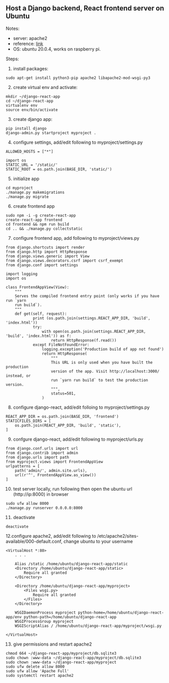 ## Host a Django backend, React frontend server on Ubuntu
Notes:

 - server: apache2
 - reference: [link](https://www.digitalocean.com/community/tutorials/how-to-serve-django-applications-with-apache-and-mod_wsgi-on-ubuntu-16-04#configure-a-python-virtual-environment)
 - OS: ubuntu 20.0.4, works on raspberry pi.

Steps:
1. install packages:
```
sudo apt-get install python3-pip apache2 libapache2-mod-wsgi-py3
```
2. create virtual env and activate:
```
mkdir ~/django-react-app
cd ~/django-react-app
virtualenv env
source env/bin/activate
```
3. create django app:
```
pip install django
django-admin.py startproject myproject .
```
4. configure settings, add/edit following to myproject/settings.py
```
ALLOWED_HOSTS = ["*"]

import os
STATIC_URL = '/static/'
STATIC_ROOT = os.path.join(BASE_DIR, 'static/')
```
5. initialize app
```
cd myproject
./manage.py makemigrations
./manage.py migrate
```
6. create frontend app
```
sudo npm -i -g create-react-app
create-react-app frontend
cd frontend && npm run build
cd .. && ./manage.py collectstatic
```
7. configure frontend app, add following to myproject/views.py
```
from django.shortcuts import render
from django.http import HttpResponse
from django.views.generic import View
from django.views.decorators.csrf import csrf_exempt
from django.conf import settings

import logging
import os

class FrontendAppView(View):
    """
    Serves the compiled frontend entry point (only works if you have run `yarn
    run build`).
    """
    def get(self, request):
            print (os.path.join(settings.REACT_APP_DIR, 'build', 'index.html'))
            try:
                with open(os.path.join(settings.REACT_APP_DIR, 'build', 'index.html')) as f:
                    return HttpResponse(f.read())
            except FileNotFoundError:
                logging.exception('Production build of app not found')
                return HttpResponse(
                    """
                    This URL is only used when you have built the production
                    version of the app. Visit http://localhost:3000/ instead, or
                    run `yarn run build` to test the production version.
                    """,
                    status=501,
                )
```
8. configure django-react, add/edit folloing to myproject/settings.py
```
REACT_APP_DIR = os.path.join(BASE_DIR, 'frontend')
STATICFILES_DIRS = [
    os.path.join(REACT_APP_DIR, 'build', 'static'),
]
```

9. confgure django-react, add/edit following to myproject/urls.py
```
from django.conf.urls import url
from django.contrib import admin
from django.urls import path
from myproject.views import FrontendAppView
urlpatterns = [
    path('admin/', admin.site.urls),
    url(r'^', FrontendAppView.as_view())
]
```
10. test server locally, run following then open the ubuntu url (http://ip:8000) in browser
```
sudo ufw allow 8000
./manage.py runserver 0.0.0.0:8000
```
11.  deactivate
```
deactivate
```
12.configure apache2, add/edit following to /etc/apache2/sites-available/000-default.conf, change ubuntu to your username
```
<VirtualHost *:80>
    . . .

    Alias /static /home/ubuntu/django-react-app/static
    <Directory /home/ubuntu/django-react-app/static>
        Require all granted
    </Directory>

    <Directory /home/ubuntu/django-react-app/myproject>
        <Files wsgi.py>
            Require all granted
        </Files>
    </Directory>

    WSGIDaemonProcess myproject python-home=/home/ubuntu/django-react-app/env python-path=/home/ubuntu/django-react-app
    WSGIProcessGroup myproject
    WSGIScriptAlias / /home/ubuntu/django-react-app/myproject/wsgi.py

</VirtualHost>
```

13.  give permissions and restart apache2
```
chmod 664 ~/django-react-app/myproject/db.sqlite3
sudo chown :www-data ~/django-react-app/myproject/db.sqlite3
sudo chown :www-data ~/django-react-app/myproject
sudo ufw delete allow 8000
sudo ufw allow 'Apache Full'
sudo systemctl restart apache2
```

